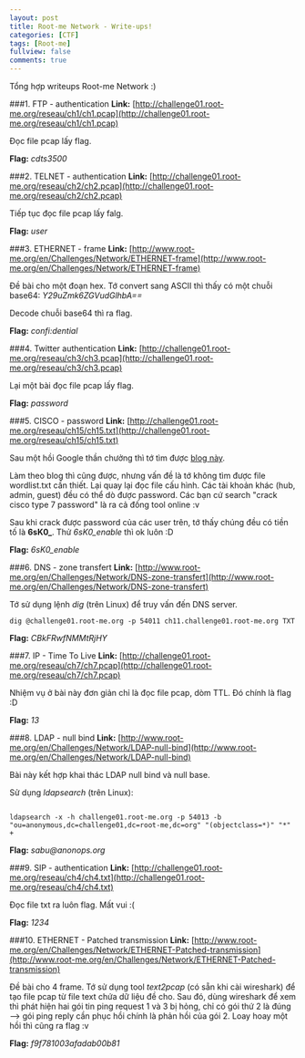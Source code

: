 ```yaml
---
layout: post
title: Root-me Network - Write-ups!
categories: [CTF]
tags: [Root-me]
fullview: false
comments: true
---
```


Tổng hợp writeups Root-me Network :)

###1. FTP - authentication
**Link:** [http://challenge01.root-me.org/reseau/ch1/ch1.pcap](http://challenge01.root-me.org/reseau/ch1/ch1.pcap)

Đọc file pcap lấy flag.

**Flag:** _cdts3500_

###2. TELNET - authentication
**Link:** [http://challenge01.root-me.org/reseau/ch2/ch2.pcap](http://challenge01.root-me.org/reseau/ch2/ch2.pcap)

Tiếp tục đọc file pcap lấy falg.

**Flag:** _user_

###3. ETHERNET - frame
**Link:** [http://www.root-me.org/en/Challenges/Network/ETHERNET-frame](http://www.root-me.org/en/Challenges/Network/ETHERNET-frame)

Đề bài cho một đoạn hex. Tớ convert sang ASCII thì thấy có một chuỗi base64: _Y29uZmk6ZGVudGlhbA==_

Decode chuỗi base64 thì ra flag.

**Flag:** _confi:dential_

###4. Twitter authentication
**Link:** [http://challenge01.root-me.org/reseau/ch3/ch3.pcap](http://challenge01.root-me.org/reseau/ch3/ch3.pcap)

Lại một bài đọc file pcap lấy flag.

**Flag:** _password_

###5. CISCO - password
**Link:** [http://challenge01.root-me.org/reseau/ch15/ch15.txt](http://challenge01.root-me.org/reseau/ch15/ch15.txt)

Sau một hồi Google thần chưởng thì tớ tìm được [ blog này](http://haxcess.com/2008/10/21/cisco-password-recovery/).

Làm theo blog thì cũng được, nhưng vấn đề là tớ không tìm được file wordlist.txt cần thiết. Lại quay lại đọc file cấu hình. Các tài khoản khác (hub, admin, guest) đều có thể dò được password. Các bạn cứ search "crack cisco type 7 password" là ra cả đống tool online :v

Sau khi crack được password của các user trên, tớ thấy chúng đều có tiền tố là **6sK0_**. Thử _6sK0\_enable_ thì ok luôn :D

**Flag:** _6sK0\_enable_

###6. DNS - zone transfert
**Link:** [http://www.root-me.org/en/Challenges/Network/DNS-zone-transfert](http://www.root-me.org/en/Challenges/Network/DNS-zone-transfert)

Tớ sử dụng lệnh _dig_ (trên Linux) để truy vấn đến DNS server.

```
dig @challenge01.root-me.org -p 54011 ch11.challenge01.root-me.org TXT
```

**Flag:** _CBkFRwfNMMtRjHY_

###7. IP - Time To Live
**Link:** [http://challenge01.root-me.org/reseau/ch7/ch7.pcap](http://challenge01.root-me.org/reseau/ch7/ch7.pcap)

Nhiệm vụ ở bài này đơn giản chỉ là đọc file pcap, dòm TTL. Đó chính là flag :D

**Flag:** _13_

###8. LDAP - null bind
**Link:** [http://www.root-me.org/en/Challenges/Network/LDAP-null-bind](http://www.root-me.org/en/Challenges/Network/LDAP-null-bind)

Bài này kết hợp khai thác LDAP null bind và null base.

Sử dụng _ldapsearch_ (trên Linux):
```

ldapsearch -x -h challenge01.root-me.org -p 54013 -b "ou=anonymous,dc=challenge01,dc=root-me,dc=org" "(objectclass=*)" "*" +

```

**Flag:** _sabu@anonops.org_

###9. SIP - authentication
**Link:** [http://challenge01.root-me.org/reseau/ch4/ch4.txt](http://challenge01.root-me.org/reseau/ch4/ch4.txt)

Đọc file txt ra luôn flag. Mất vui :(

**Flag:** _1234_

###10. ETHERNET - Patched transmission
**Link:** [http://www.root-me.org/en/Challenges/Network/ETHERNET-Patched-transmission](http://www.root-me.org/en/Challenges/Network/ETHERNET-Patched-transmission)

Đề bài cho 4 frame. Tớ sử dụng tool _text2pcap_ (có sẵn khi cài wireshark) để tạo file pcap từ file text chứa dữ liệu đề cho. Sau đó, dùng wireshark để xem thì phát hiện hai gói tin ping request 1 và 3 bị hỏng, chỉ có gói thứ 2 là đúng --> gói ping reply cần phục hồi chính là phản hồi của gói 2. Loay hoay một hồi thì cũng ra flag :v

**Flag:** _f9f781003afadab00b81_


